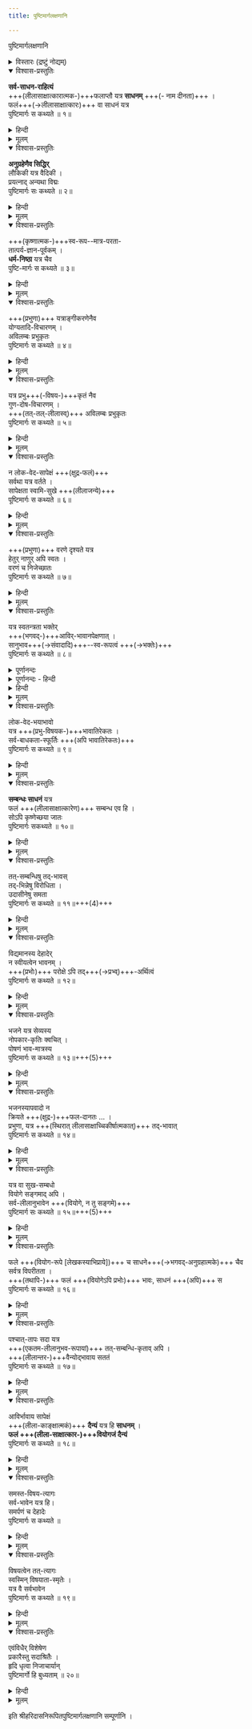 ```yaml
---
title: पुष्टिमार्गलक्षणानि

---
```

  
पुष्टिमार्गलक्षणानि

<details><summary>विस्तारः (द्रष्टुं नोद्यम्)</summary>

वस्तुतो ऽत्र शुद्ध-पुष्टि-मार्ग-लक्षणानि, न मिश्र-पुष्ट्यादि-लक्षणानि।  
नात्रोक्तं फलं सर्व-सम्मतम् -  

- पूर्वे संयोग-रूपं परम-फलम् आहुः। 
- हरिदासो वियोगरूपम् आह। 
- तच्छिष्य उभरूपम् परम-फलम् आह। 
</details>


<details open><summary>विश्वास-प्रस्तुतिः</summary>

**सर्व-साधन-राहित्यं**  
+++(लीलासाक्षात्कारात्मक-)+++फलाप्तौ यत्र **साधनम्** +++(- नाम दीनता)+++ ।  
फलं+++(→लीलासाक्षात्कारः)+++ वा साधनं यत्र  
पुष्टिमार्गः स कथ्यते ॥ १॥
</details>

<details><summary>हिन्दी</summary>

जिस मार्ग में लौकिक तथा अलौकिक सभी साधनों का अभाव  
पूर्ण आनंदरूप श्री कृष्ण की प्राप्ति में साधन रूप है,  
अर्थात सिर्फ दीनता ही जहाँ साधन है,  
एवं जहाँ उसी दीनता के माध्यम से  
फल रूप प्रभु स्वयं साधन बन जाते हैं,  
अर्थात स्वयं कृपा कर जीव के ह्रदय में पधारते हैं,  
जहाँ फल ही साधन है वही शुद्ध पुष्टिभक्ति मार्ग है .
</details>


<details><summary>मूलम्</summary>

सर्वसाधनराहित्यं फलाप्तौ यत्र साधनम् ।  
फलं वा साधनं यत्र पुष्टिमार्गः स कथ्यते ॥ १॥
</details>

<details open><summary>विश्वास-प्रस्तुतिः</summary>

**अनुग्रहेणैव सिद्धिर्**  
लौकिकी यत्र वैदिकी ।  
प्रयत्नाद् अन्यथा विद्मः  
पुष्टिमार्गः सः कथ्यते ॥ २॥
</details>

<details><summary>हिन्दी</summary>

 जिस मार्ग में लौकिक तथा वैदिक सिद्धि प्रभु कृपा से ही प्राप्त होती हैं,प्रभु का आश्रय छोड स्वयं के पुरुषार्थ से उन्हें प्राप्त करने का प्रयत्न करने पर सिर्फ विघ्न ही प्राप्त होते हैं,ऐसा प्रभु का अनन्य आश्रय जिस मार्ग में कहा गया है वही शुद्ध पुष्टिभक्ति मार्ग है,पुष्टिमार्ग में सब कुछ भगवत्कृपाधीन है.
</details>


<details><summary>मूलम्</summary>

अनुग्रहेणैव सिद्धिलौकिकी यत्र वैदिकी ।  
प्रयत्नादन्यथा विद्मः पुष्टिमार्गः सः कथ्यते ॥ २॥
</details>

<details open><summary>विश्वास-प्रस्तुतिः</summary>

+++(कृष्णात्मक-)+++स्व-रूप--मात्र-परता-  
तात्पर्य-ज्ञान-पूर्वकम् ।  
**धर्म-निष्ठा** यत्र चैव  
पुष्टि-मार्गः स कथ्यते ॥ ३॥
</details>

<details><summary>हिन्दी</summary>

जिस मार्ग में शास्त्रों में कहे हुए  
सभी धर्मों का तात्पर्य सिर्फ प्रभु में ही है,  
अर्थात् सभी धर्म प्रभु में ही रहे हुए हैं,  
ऐसा जानकर एवं प्रभु प्राप्ति में बाधा बन ने वाले सभी धर्मों का त्याग कर  
केवल प्रभु में ही निष्ठा रखी जाती है,  
वही शुद्ध पुष्टिभक्तिमार्ग है
</details>


<details><summary>मूलम्</summary>

स्वरूपमात्रपरतातात्पर्यज्ञानपूर्वकम् ।  
धर्मनिष्ठा यत्र चैव पुष्टिमार्गः स कथ्यते ॥ ३॥
</details>

<details open><summary>विश्वास-प्रस्तुतिः</summary>

+++(प्रभुणा)+++ यत्राङ्गीकरणेनैव  
योग्यतादि-विचारणम् ।  
अविलम्बः प्रभुकृतः  
पुष्टिमार्गः स कथ्यते ॥ ४॥
</details>

<details><summary>हिन्दी</summary>

जिस मार्ग में प्रभु जब जीव का अंगीकार करते हैं  
तब जीव की योग्यता का विचार नहीं करते  
सिर्फ स्वयं की इच्छा से ही जीव का अविलम्ब अंगीकार करते हैं,  
जहां सिर्फ प्रभु कृपा ही जीव के अंगीकार में कारण है,  
वही शुद्ध पुष्टिभक्तिमार्ग है
</details>


<details><summary>मूलम्</summary>

यत्राङ्गीकरणेनैव योग्यतादिविचारणम् ।  
अविलम्बः प्रभुकृतः पुष्टिमार्गः स कथ्यते ॥ ४॥
</details>

<details open><summary>विश्वास-प्रस्तुतिः</summary>

यत्र प्रभु+++(-विषय-)+++कृतं नैव  
गुण-दोष-विचारणम् ।  
+++(तत्-तल्-लीलास्व्)+++ अविलम्बः प्रभुकृतः  
पुष्टिमार्गः स कथ्यते ॥ ५॥
</details>

<details><summary>हिन्दी</summary>

जिस मार्ग में प्रभु के गुण एवं दोषों का विचार नहीं किया जाता ,  
(क्योंकि प्रेम यदि गुण-दोषों पर आधारित है तो वह भी गुण के साथ बढेगा और दोष देख कर घटेगा )  
परंतु प्रभु की सभी लीलायें उत्तम ही हैं,  
यही विचार हमेशा मन में रहता है,  
वही मार्ग शुद्ध्पुष्टिभक्ति मार्ग है,इसीलिये जीव को यह विचार हमेशा मन में रखना चाहिये कि सुख एवं दु:ख भी भगवत्कृत हैं,अत: उन्हें आनंद से स्वीकारना चाहिये 
</details>


<details><summary>मूलम्</summary>

यत्र प्रभुकृतं नैव गुणदोषविचारणम् ।  
अविलम्बः प्रभुकृतः पुष्टिमार्गः स कथ्यते ॥ ५॥
</details>

<details open><summary>विश्वास-प्रस्तुतिः</summary>

न लोक-वेद-सापेक्षं +++(क्षुद्र-फलं)+++  
सर्वथा यत्र वर्तते ।  
सापेक्षता स्वामि-सुखे +++(लीलाजन्ये)+++  
पूष्टिमार्गः स कथ्यते ॥ ६॥
</details>

<details><summary>हिन्दी</summary>

जिस मार्ग में सेवक द्वारा  
स्वयं के स्वामी प्रभु के सुख को ही प्रधानता दी जाती है,  
तथा लोक एवं वेद से प्राप्त होने वाले  
किसी भी तरह के फल की अपेक्षा नहीं रखी जाती,  
जहां सिर्फ "तत्सुख" की ही प्रधानता है,वही शुद्ध पुष्टिभक्तिमार्ग है 
</details>


<details><summary>मूलम्</summary>

न लोकवेदसापेक्षं सर्वथा यत्र वर्तते ।  
सापेक्षता स्वामिसुखे पूष्टिमार्गः स कथ्यते ॥ ६॥
</details>

<details open><summary>विश्वास-प्रस्तुतिः</summary>

+++(प्रभुणा)+++ वरणे दृश्यते यत्र  
हेतुर् नाणुर् अपि स्वतः ।  
वरणं च निजेच्छातः  
पुष्टिमार्गः स कथ्यते ॥ ७॥
</details>

<details><summary>हिन्दी</summary>

जिस मार्ग में प्रभु जीव के किसी भी साधन का विचार किये बिना  
सिर्फ उसकी निःसाधनता देख कर  
अपनी इच्छा से उसका अंगीकार करते हैं  
(क्योंकि साधन संपन्नता से अभिमान आता है )  
वही शुद्धपुष्टिभक्तिमार्ग है
</details>


<details><summary>मूलम्</summary>

वरणे दृश्यते यत्र हेतुर्नाणुरपि स्वतः ।  
वरणं च निजेच्छातः पुष्टिमार्गः स कथ्यते ॥ ७॥
</details>

<details open><summary>विश्वास-प्रस्तुतिः</summary>

यत्र स्वतन्त्रता भक्तेर्  
+++(भगवद्-)+++आविर्-भावानपेक्षणात् ।  
सानुभाव+++(→संवादादि)+++--स्व-रूपत्वं +++(→भक्तेः)+++  
पुष्टिमार्गः स कथ्यते ॥ ८॥
</details>

<details><summary>पूर्णानन्दः</summary>

सानुभावः अस्मिन् सन्दर्भे भगवतः कोपि अस्माभिः सह अलौकिकः संवाद उच्यते। यथा केन सह साक्षाद्वार्ता अथवा स्वप्ने दर्शनदानम्, अथवा स्वप्ने कापि आज्ञा दत्ता, यद्वा कुत्रचित् संकेतमाध्यमेन किञ्चिद् अभिव्यनक्ति इत्यादि।
</details>

<details><summary>पूर्णानन्दः - हिन्दी</summary>

अन्यत्र जो साधन है प्रीति वो यहाँ फल है। अन्यत्र भक्ति और प्रीति को भगवान् के साक्षात्कार के लिए उपायरूप माना जाता है। अन्यत्र जो फल है भगवत्प्राप्ति वो यहाँ साधन है। भगवत्प्राप्ति ब्रह्मसम्बन्ध के ही काल में नित्य मूलगुरु महाप्रभुजी और दीक्षागुरु की कृपा से हो जाती है। ततः प्रेम आसक्ति और व्यसन से भक्ति को दृढ करना और चरमभक्ति और चरमप्रीति प्राप्त करना ही फल है।
</details>


<details><summary>हिन्दी</summary>

जिस मार्ग में प्रभु प्रकट होकर रसदान करें  
ऐसी भी अपेक्षा भक्त द्वारा नहीं रखी जाती,  
एवं भगवद् गुणगान द्वारा स्वतंत्र भक्ति की जाती है  
वही शुद्धपुष्टिभक्तिमार्ग है. 

विवरण:-  
भक्ति दो प्रकार की हैं,  
संयोगजन्य एवं विप्रयोगजन्य,  
संयोग भक्ति में प्रभु की भक्त के सन्मुख उपस्थिति आवश्यक है,  
उसमें प्रभु एवं भक्त दोनों परस्पर बंध जाते हैं,  
जब कि विप्रयोग भक्ति में प्रभु भक्त के सन्मुख उपस्थित रहें ऐसा आवश्यक नहीं है,  
इसीलिये इसे स्वतंत्र भक्ति भी कहा गया है,  
संयोग भक्ति में जो लीला हो रही है उसी का अनुभव होता है,  
परंतु विप्रयोग भक्ति में तो प्रभु कृपा से सभी लीलाओं का अनुभव होता है,  
ऐसी विप्रयोग भक्ति जिस मार्ग में है, वही शुद्धपुष्टिभक्तिमार्ग है
</details>


<details><summary>मूलम्</summary>

यत्र स्वतन्त्रता भक्तेराविर्भावानपेक्षणात् ।  
सानुभावस्वरूपत्वं पुष्टिमार्गः स कथ्यते ॥ ८॥
</details>

<details open><summary>विश्वास-प्रस्तुतिः</summary>

लोक-वेद-भयाभावो  
यत्र +++(प्रभु-विषयक-)+++भावातिरेकतः ।  
सर्व-बाधकता-स्फूर्तिः +++(अपि भावातिरेकतः)+++  
पुष्टिमार्गः स कथ्यते ॥ ९॥
</details>

<details><summary>हिन्दी</summary>

जिस मार्ग में प्रभु के प्रति जीव का भाव (प्रेम)  
इतनी उच्च कोटि (व्यसन दशा) पर पहूंच जाता है  
कि फिर उसे लौकिक और वैदिक की जरा भी परवाह नहीं रहती  
इतना ही नहीं -  
बल्कि उसके लिये भगवत्-संबंध-रहित वस्तु मात्र दुःख जनक हो जाती है़,  
ऐसा उच्च कोटि का भगवद्भाव जिस मार्ग में है  
वह शुद्धपुष्टिभक्तिमार्ग है 
</details>


<details><summary>मूलम्</summary>

लोकवेदभयाभावो यत्र भावातिरेकतः ।  
सर्वबाधकतास्फूर्तिः पुष्टिमार्गः स कथ्यते ॥ ९॥
</details>

<details open><summary>विश्वास-प्रस्तुतिः</summary>

**सम्बन्धः साधनं** यत्र  
फलं +++(लीलासाक्षात्कारेण)+++ सम्बन्ध एव हि ।  
सोऽपि कृष्णेच्छया जातः  
पुष्टिमार्गः सकथ्यते ॥ १०॥
</details>

<details><summary>हिन्दी</summary>

जिस मार्ग में प्रभु से सम्बंध होना साधन रूप भी है एवं फल रूप भी.साधनरूप = ब्रह्मसम्बंध एवं फलरूप = प्रभु की लीला का साक्षात्कार.इन साधन एवं फल की प्राप्ति में भी प्रभु की कृपा ही एकमात्र कारण है न कि जीव का प्रयत्न या पुरुषार्थ.ऐसा प्रभु कृपा का माहात्म्य जिस मार्ग में है,वही शुद्धपुष्टिभक्तिमार्ग है.
</details>

<details><summary>मूलम्</summary>

सम्बन्धः साधनं यत्र फलं सम्बन्ध एव हि ।  
सोऽपि कृष्णेच्छया जातः पुष्टिमार्गः सकथ्यते ॥ १०॥
</details>

<details open><summary>विश्वास-प्रस्तुतिः</summary>

तत्-सम्बन्धिषु तद्-भावस्  
तद्-भिन्नेषु विरोधिता ।  
उदासीनेषु समता  
पुष्टिमार्गः स कथ्यते ॥ ११॥+++(4)+++
</details>

<details><summary>हिन्दी</summary>

जिस मार्ग में प्रभु के जो भक्त हैं, उनसे प्रेम  
एवं जो प्रभु के विरोधी हैं, उनसे विरोध,  
एवं जो प्रभु के प्रति उदासीनता रखते हैं, उनसे उदासीनता ऐसी समता का व्यवहार होता हो,  
अर्थात जहां लौकिक व्यवहार में भी  
प्रभु की ही प्रधानता रखी जाती हो  
वही शुद्धपुष्टिभक्तिमार्ग है.
</details>

<details><summary>मूलम्</summary>

तत्सम्बन्धिषु तद्भावस्तद्भिन्नेषु विरोधिता ।  
उदासीनेषु समता पुष्टिमार्गः स कथ्यते ॥ ११॥
</details>

<details open><summary>विश्वास-प्रस्तुतिः</summary>

विद्यमानस्य देहादेर्  
न स्वीयत्वेन भावनम् ।  
+++(प्रभोः)+++ परोक्षे ऽपि तद्+++(→प्रभ्व्)+++-अर्थित्वं  
पुष्टिमार्गः स कथ्यते ॥ १२॥
</details>

<details><summary>हिन्दी</summary>

जिस मार्ग में देह, इंद्रिय, इत्यादि में ममता न रखते हुए  
सिर्फ प्रभु सेवा के उद्देश्य से ही उनका पोषण किया जाता है  
एवं विप्रयोग में भी देह इत्यादि की सम्भाल इसलिये रखी जाती है कि  
वह प्रभु दर्शन में सहायक होगी  
जिस मार्ग में जीव की आसक्ति सिर्फ प्रभु में ही केन्द्रित होती है,  
और उसके जीवन का उद्देश्य सिर्फ प्रभु सेवा ही होता है  
वह मार्ग ही शुद्ध पुष्टिभक्तिमार्ग है 
</details>


<details><summary>मूलम्</summary>

विद्यमानस्य देहादेर्न स्वीयत्वेन भावनम् ।  
परोक्षेऽपि तदर्थित्वं पुष्टिमार्गः स कथ्यते ॥ १२॥
</details>

<details open><summary>विश्वास-प्रस्तुतिः</summary>

भजने यत्र सेव्यस्य  
नोपकार-कृतिः क्वचित् ।  
पोषणं भाव-मात्रस्य  
पुष्टिमार्गः स कथ्यते ॥ १३॥+++(5)+++
</details>

<details><summary>हिन्दी</summary>

जिस मार्ग में “मैं प्रभु के लिये इतना कर रहा हूं“ऐसा अहंकार नहीं रखा जाता बल्कि प्रभु ही कृपा करके मेरे भाव का पोषण कर रहे हैं ऐसी भावना ही सतत रहती है | मर्यादा मार्ग में तो प्रभु से भी अपेक्षा रखी जाती है, और पुष्टिमार्ग में तो यही भावना रखी जाती है कि “प्रभु कृपा करके मेरी सेवा का स्वीकार कर रहे हैं“ऐसी दीनता की भावना जहां हमेशा जीव के हृदय में रहती है, वही शुद्धपुष्टिभक्तिमार्ग है
</details>


<details><summary>मूलम्</summary>

भजने यत्र सेव्यस्य नोपकारकृतिः क्वचित् ।  
पोषणं भावमात्रस्य पुष्टिमार्गः स कथ्यते ॥ १३॥
</details>

<details open><summary>विश्वास-प्रस्तुतिः</summary>

भजनस्यापवादो न  
क्रियते +++(क्षुद्र-)+++फल-दानतः … ।  
प्रभुणा, यत्र +++(स्थिरात् लीलासाक्षाच्चिकीर्षात्मकात्)+++ तद्-भावात्  
पुष्टिमार्गः स कथ्यते ॥ १४॥
</details>

<details><summary>हिन्दी</summary>

जिस मार्ग में प्रभु के द्वारा दिये गये फल के कारण  
भक्त द्वारा प्रभु के भजन = सेवा का अपवाद नहीं किया जाता,  
अर्थात् प्रभु की सेवा भक्त जिस प्रकार से  
एवं जिस भाव से कर रहा है  
वैसे ही स्थिर भाव से करता रहता है,  
एवं प्रभु के द्वारा दिये गये कैसे भी फल से  
उस के भाव में फर्क नहीं आता,  
वह उस फल को प्रभु की कृपा ही समझ कर स्वीकार करता है,  
जिस मार्ग में ऐसा शुद्ध एवं दृढ भाव  
भक्त के हृदय में रहता है  
वही शुद्धपुष्टिभक्तिमार्ग है
</details>


<details><summary>मूलम्</summary>

भजनस्यापवादो न क्रियते फलदानतः ।  
प्रभुणा यत्र तद्भावात्पुष्टिमार्गः स कथ्यते ॥ १४॥
</details>

<details open><summary>विश्वास-प्रस्तुतिः</summary>

यत्र वा सुख-सम्बधो  
वियोगे सङ्गमाद् अपि ।  
सर्व-लीलानुभावेन +++(वियोगे, न तु सङ्गमे)+++  
पुष्टिमार्ग सः कथ्यते ॥ १५॥+++(5)+++
</details>

<details><summary>हिन्दी</summary>

जिस मार्ग में प्रभु की वियोग दशा में भी  
उनकी सभी लीलाओं का अनुभव जीव को होने से,  
संयोग से भी अधिक आनंद की अनुभूति होती है,  
क्योंकि संयोग में तो प्रभु की उसी लीला के दर्शन होते हैं  
जो संयोग के समय हो रही है,  
परंतु वियोग में तो जीव प्रभु की जिस लीला का स्मरण करता है,  
उसी लीला के दर्शन उसे होते हैं,  
जिस मार्ग में वियोग में भी आनंद है,  
वही शुद्धपुष्टिभक्तिमार्ग है
</details>


<details><summary>मूलम्</summary>

यत्र वा सुखसम्बधो वियोगे सङ्गमादपि ।  
सर्वलीलानुभावेन पुष्टिमार्ग सः कथ्यते ॥ १५॥
</details>

<details open><summary>विश्वास-प्रस्तुतिः</summary>

फले +++(वियोग-रूपे [लेखकस्याभिप्राये])+++ च साधने+++(→भगवद्-अनुग्रहात्मके)+++ चैव  
सर्वत्र विपरीतता ।  
+++(तथापि-)+++ फलं +++(वियोगेऽपि प्रभोः)+++ भावः, साधनं +++(अपि)+++ स  
पुष्टिमार्गः स कथ्यते ॥ १६॥
</details>

<details><summary>हिन्दी</summary>

जिस मार्ग में प्रभु की लीला का दर्शन फल रूप है,  
परंतु हृदय में उस लीला के दर्शन का भाव होना साधन दशा है,  
इसलिये साधन एवं फल में विपरीतता दिखाई देती है,  
परंतु हृदय में ऐसा भाव होने में प्रभु कृपा ही साधन है,  
एवं लीला का दर्शन रूपी फल भी प्रभु कृपा से ही प्राप्त होता है,  
अर्थात जिस मार्ग में विपरीतता में भी एकता है,  
अर्थात फल और साधन विपरीत होते हुए भी एक ही हैं,  
ऐसा विलक्षण मार्ग पुष्टिभक्तिमार्ग है.
</details>


<details><summary>मूलम्</summary>

फले च साधने चैव सर्वत्र विपरीतता ।  
फलाभावः साधनस्य पुष्टिमार्गः स कथ्यते ॥ १६॥
</details>

<details open><summary>विश्वास-प्रस्तुतिः</summary>

पश्चात्-तापः सदा यत्र  
+++(एकतम-लीलानुभव-रूपायां)+++ तत्-सम्बन्धि-कृताव् अपि ।  
+++(लीलान्तर-)+++वैन्योद्भावाय सततं  
पुष्टिमार्गः स कथ्यते ॥ १७॥
</details>

<details><summary>हिन्दी</summary>

जिस मार्ग में प्रभु की सभी लीलाओं का अनुभव होते हुए भी  
अपनी दीनता को जागृत करने के लिये  
भक्त सदैव ( प्रभु की अन्य लीलाओं से वंचित रहने के कारण ) पश्चात्ताप किया करता है,  

गोपियां भी प्रभु की माखन चोरी इत्यादि लीलाओं के दर्शन करते हुए भी  
गौ चारण लीला के दर्शन से वंचित रहने के कारण पश्चाताप करती थीं.  

दीनता से जीव में निःसाधनता आती है,  
और निःसाधन जीव पर प्रभु अवश्य ही कृपा करते हैं.  
ऐसी दीनता की प्रमुखता जिस मार्ग में है,  
वही शुद्धपुष्टिभक्तिमार्ग है. 
</details>


<details><summary>मूलम्</summary>

पश्चात्तापः सदा यत्र तत्सम्बन्धिकृतावपि ।  
वैन्योद्भावाय सततं पुष्टिमार्गः स कथ्यते ॥ १७॥
</details>

<details open><summary>विश्वास-प्रस्तुतिः</summary>

आविर्भावाय सापेक्षं  
+++(लीला-काङ्क्षात्मकं)+++ **दैन्यं** यत्र हि **साधनम्** ।  
**फलं +++(लीला-साक्षात्कार-)+++वियोगजं दैन्यं**  
पुष्टिमार्गः स कथ्यते ॥ १८॥
</details>

<details><summary>हिन्दी</summary>

जिस मार्ग में भगवद्दर्शन से पहले  
भक्त को होने वाला दैन्य  
भगवद्दर्शन का निरपेक्ष साधन है,  
निरपेक्ष इसलिये कि भक्त जो दीनता पूर्वक भक्ति-सेवा करता है,  
वहां तो उसे प्रभु के दर्शन की भी अपेक्षा नहीं है,  
उसे तो सिर्फ तत्-सुख की ही भावना है,  

प्रभु भक्त की दीनता और निरपेक्षता से प्रसन्न हो कर  
उसे स्वानुभव कराते हैं,
परंतु स्वानुभव के पश्चात्  
भक्त को प्रभु का जो वियोग होता है,  
उससे उत्पन्न होने वाली दीनता फल है,  

क्योंकि संयोग मान को जन्म देता है  
और वियोग दीनता को,  
और उस विरह जन्य दैन्य के कारण ही  
प्रभु कृपा करते हैं,  
इसीलिये विरह जन्य दीनता फल रूप है,  
ऐसे दीनता के दो प्रकार  
जिस मार्ग में हैं  
वह शुद्धपुष्टिभक्तिमार्ग है
</details>


<details><summary>मूलम्</summary>

आविर्भावाय सापेक्षं दैन्यं यत्र हि साधनम् ।  
फलं वियोगजं दैन्यं पुष्टिमार्गः स कथ्यते ॥ १८॥
</details>


<details open><summary>विश्वास-प्रस्तुतिः</summary>

समस्त-विषय-त्यागः  
सर्व-भावेन यत्र हि।  
समर्पणं च देहादेः  
पुष्टिमार्गः स कथ्यते ॥  
</details>

<details><summary>हिन्दी</summary>

जिस मार्ग में भक्त द्वारा समस्त विषयों का त्याग कर दिया जाता है, (विषय से यहां लौकिक विषय मतलब है ) अर्थात घर,परिवार,द्रव्य,धंधा इत्यादि सभी लौकिक विषयों से आसक्ति हटा कर सिर्फ प्रभु में ही उसे लगाया जाता है,और बाकि सभी कार्य सिर्फ कर्तव्य भावना से ही किये जाते हैं. ऐसा ही देह के विषय में भी है, कि देह का उपयोग सिर्फ प्रभु सेवार्थ ही किया जाता है, बाकि उसका उपयोग सिर्फ कर्तव्य भावना से ही किया जाता है. ऐसा समस्त विषयों और देह का जिस मार्ग में सर्वात्मना समर्पण सिर्फ प्रभु सेवार्थ ही कहा गया है, वह शुद्धपुष्टिभक्तिमार्ग है.
</details>


<details><summary>मूलम्</summary>

समस्तविषयत्यागः सर्वभावेन यत्र हि।
समर्पणं च देहादेः पुष्टिमार्गः स कथ्यते॥  
+++(क्वचिन् न विद्यते ऽसौ। )+++
</details>


<details open><summary>विश्वास-प्रस्तुतिः</summary>

विषयत्वेन तत्-त्यागः  
स्वस्मिन् विषयाता-स्मृतेः ।  
यत्र वै सर्वभावेन  
पुष्टिमार्गः स कथ्यते ॥ १९॥
</details>

<details><summary>हिन्दी</summary>

जिस मार्ग में भक्त द्वारा विषयों का  
विषय के रूप में त्याग किया जाता है,  
तथा उन्हें भगवदीय (वे भगवान के हैं ) के रूप में गृहीत किया जाता है,  
अर्थात विषयों में ममता न रखते हुए,  
वे प्रभु के ही हैं,  
इस रूप में उनका ग्रहण है.  

एवं जहां प्रभु के द्वारा भक्त का स्मरण किया जाता है,  
( जब प्रभु भक्त का स्मरण करते हैं  
तब उसकी भक्ति=सेवा सफल होती है ).  
यह विलक्षणता जिस मार्ग में है, वह शुद्धपुष्टिभक्तिमार्ग है 
</details>


<details><summary>मूलम्</summary>

विषयत्वेन तत्त्यागः स्वस्मिन् विषयातास्मृतेः ।  
यत्र वै सर्वभावेन पुष्टिमार्गः स कथ्यते ॥ १९॥
</details>

<details open><summary>विश्वास-प्रस्तुतिः</summary>

एवंविधैर् विशेषेण  
प्रकारैस्तु सदाश्रितैः ।  
हृदि धृत्वा निजाचार्यान्  
पुष्टिमार्गो हि बुध्यताम् ॥ २०॥
</details>

<details><summary>हिन्दी</summary>

अब श्री हरिरायजी उपसंहार करते हैं कि, भगवदाश्रित जीवों को,जो विशेषतायें इस ग्रंथ में बताई गई हैं, उससे युक्त जो पुष्टिमार्ग है, उसे एवं श्री वल्लभ को सदैव हृदय में धारण करना चाहिये एवं उनका माहात्म्य समझना चाहिये. तभी उनके जीवन की सार्थकता है. 
</details>


<details><summary>मूलम्</summary>

एवंविधैर्विशेषेण प्रकारैस्तु सदाश्रितैः ।  
हृदि धृत्वा निजाचार्यान्पुष्टिमार्गो हि बुध्यताम् ॥ २०॥
</details>  
  
इति श्रीहरिदासनिरूपितपुष्टिमार्गलक्षणानि सम्पूर्णानि ।  

